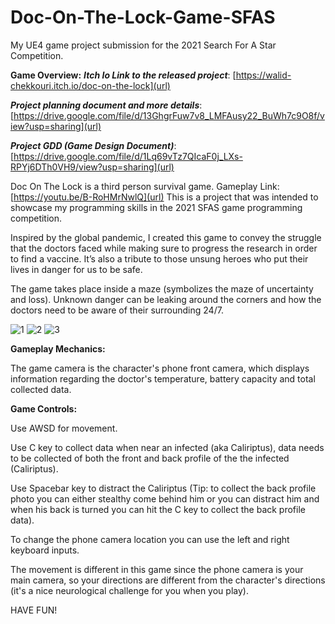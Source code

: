 # Doc-On-The-Lock-Game-SFAS
My UE4 game project submission for the 2021 Search For A Star Competition.

**Game Overview:**
_**Itch Io Link to the released project**_: [https://walid-chekkouri.itch.io/doc-on-the-lock](url)

_**Project planning document and more details**_: [https://drive.google.com/file/d/13GhgrFuw7v8_LMFAusy22_BuWh7c9O8f/view?usp=sharing](url)

_**Project GDD (Game Design Document)**_: [https://drive.google.com/file/d/1Lq69vTz7QIcaF0j_LXs-RPYj6DTh0VH9/view?usp=sharing](url)

Doc On The Lock is a third person survival game.
Gameplay Link: [https://youtu.be/B-RoHMrNwlQ](url)
This is a project that was intended to showcase my programming skills in the 2021 SFAS game programming competition.

Inspired by the global pandemic, I created this game to convey the struggle that the doctors faced while making sure to progress the research in order to find a vaccine. It’s also a tribute to those unsung heroes who put their lives in danger for us to be safe.

The game takes place inside a maze (symbolizes the maze of uncertainty and loss). Unknown danger can be leaking around the corners and how the doctors need to be aware of their surrounding 24/7.


![1](https://user-images.githubusercontent.com/11277981/110935935-66206500-8330-11eb-961d-dbed247678ee.png)
![2](https://user-images.githubusercontent.com/11277981/110935954-6b7daf80-8330-11eb-977d-afe7a8d62e02.png)
![3](https://user-images.githubusercontent.com/11277981/110935963-6e78a000-8330-11eb-9c2b-0d8a5241d767.png)

**Gameplay Mechanics:**

The game camera is the character's phone front camera, which displays information regarding the doctor's temperature, battery capacity and total collected data.

**Game Controls:**

Use AWSD for movement.

Use C key to collect data when near an infected (aka Caliriptus), data needs to be collected of both the front and back profile of the the infected (Caliriptus).

Use Spacebar key to distract the Caliriptus (Tip: to collect the back profile photo you can either stealthy come behind him or you can distract him and when his back is turned you can hit the C key to collect the back profile data).

To change the phone camera location you can use the left and right keyboard inputs.

The movement is different in this game since the phone camera is your main camera, so your directions are different from the character's directions (it's a nice neurological challenge for you when you play).

HAVE FUN!

